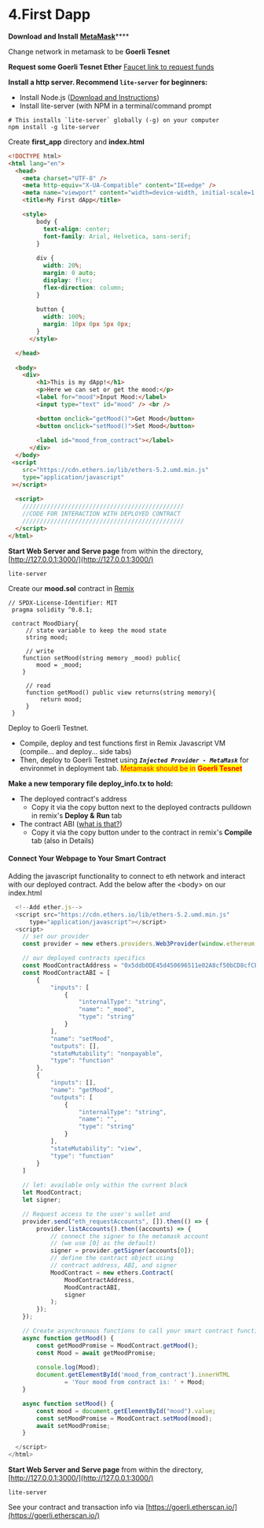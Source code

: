 # 4.First Dapp

**Download and Install** [**MetaMask**](https://metamask.io/)****

Change network in metamask to be **Goerli Tesnet**

**Request some Goerli Tesnet Ether**  [Faucet link to request funds](https://faucets.chain.link/)

**Install a http server. Recommend `lite-server` for beginners:**

* Install Node.js ([Download and Instructions](https://nodejs.org/en/download/))
* Install lite-server (with NPM in a terminal/command prompt

```shell
# This installs `lite-server` globally (-g) on your computer
npm install -g lite-server
```

Create **first\_app** directory and **index.html**

```html
<!DOCTYPE html>
<html lang="en">
  <head>
    <meta charset="UTF-8" />
    <meta http-equiv="X-UA-Compatible" content="IE=edge" />
    <meta name="viewport" content="width=device-width, initial-scale=1.0" />
    <title>My First dApp</title>

    <style>
        body {
          text-align: center;
          font-family: Arial, Helvetica, sans-serif;
        }
      
        div {
          width: 20%;
          margin: 0 auto;
          display: flex;
          flex-direction: column;
        }
      
        button {
          width: 100%;
          margin: 10px 0px 5px 0px;
        }
      </style>

  </head>
  
  <body>
    <div>
        <h1>This is my dApp!</h1>
        <p>Here we can set or get the mood:</p>
        <label for="mood">Input Mood:</label> 
        <input type="text" id="mood" /> <br />

        <button onclick="getMood()">Get Mood</button>
        <button onclick="setMood()">Set Mood</button>
        
        <label id="mood_from_contract"></label> 
      </div>
  </body>
 <script
    src="https://cdn.ethers.io/lib/ethers-5.2.umd.min.js"
    type="application/javascript"
 ></script>
  
  <script>
    //////////////////////////////////////////////
    //CODE FOR INTERACTION WITH DEPLOYED CONTRACT
    //////////////////////////////////////////////
  </script>
</html>
```

**Start Web Server and Serve page** from within the directory, [http://127.0.0.1:3000/](http://127.0.0.1:3000/)

```shell
lite-server
```

Create our **mood.sol** contract in [Remix](https://remix.ethereum.org/)

```solidity
// SPDX-License-Identifier: MIT
 pragma solidity ^0.8.1;

 contract MoodDiary{
     // state variable to keep the mood state
     string mood;

     // write 
    function setMood(string memory _mood) public{
        mood = _mood;
    }

     // read
     function getMood() public view returns(string memory){
         return mood;
     }
 }
```

Deploy to Goerli Testnet.

* Compile, deploy and test functions first in Remix Javascript VM (compile... and deploy... side tabs)
* Then, deploy to Goerli Testnet using _**`Injected Provider - MetaMask`**_ for environmet in deployment tab. <mark style="color:red;">Metamask should be in</mark> <mark style="color:red;"></mark> <mark style="color:red;"></mark><mark style="color:red;">**Goerli Tesnet**</mark>

**Make a new temporary file deploy\_info.tx to hold:**

* The deployed contract's address
  * Copy it via the copy button next to the deployed contracts pulldown in remix's **Deploy &** **Run** tab
* The contract ABI ([what is that?](https://solidity.readthedocs.io/en/develop/abi-spec.html))
  * Copy it via the copy button under to the contract in remix's **Compile** tab (also in Details)

#### Connect Your Webpage to Your Smart Contract

Adding the javascript functionality to connect to eth network and interact with our deployed contract. Add the below after the \<body> on our index.html

```javascript
  <!--Add ether.js-->
  <script src="https://cdn.ethers.io/lib/ethers-5.2.umd.min.js" 
      type="application/javascript"></script>
  <script>
    // set our provider
    const provider = new ethers.providers.Web3Provider(window.ethereum, "goerli");

    // our deployed contracts specifics
    const MoodContractAddress = "0x5ddb0DE45d450696511e02A8cf50bCD8cfCE7b08";
    const MoodContractABI = [
        {
            "inputs": [
                {
                    "internalType": "string",
                    "name": "_mood",
                    "type": "string"
                }
            ],
            "name": "setMood",
            "outputs": [],
            "stateMutability": "nonpayable",
            "type": "function"
        },
        {
            "inputs": [],
            "name": "getMood",
            "outputs": [
                {
                    "internalType": "string",
                    "name": "",
                    "type": "string"
                }
            ],
            "stateMutability": "view",
            "type": "function"
        }
    ]
    
    // let: available only within the current block
    let MoodContract;
    let signer;

    // Request access to the user's wallet and 
    provider.send("eth_requestAccounts", []).then(() => {
        provider.listAccounts().then((accounts) => {
            // connect the signer to the metamask account 
            // (we use [0] as the default)
            signer = provider.getSigner(accounts[0]);
            // define the contract object using 
            // contract address, ABI, and signer
            MoodContract = new ethers.Contract(
                MoodContractAddress,
                MoodContractABI,
                signer
            );
        });
    });

    // Create asynchronous functions to call your smart contract functions
    async function getMood() {
        const getMoodPromise = MoodContract.getMood();
        const Mood = await getMoodPromise;
        
        console.log(Mood);
        document.getElementById('mood_from_contract').innerHTML
                = 'Your mood from contract is: ' + Mood;
    }

    async function setMood() {
        const mood = document.getElementById("mood").value;
        const setMoodPromise = MoodContract.setMood(mood);
        await setMoodPromise;
    }

  </script>
</html>
```

**Start Web Server and Serve page** from within the directory, [http://127.0.0.1:3000/](http://127.0.0.1:3000/)

```shell
lite-server
```

See your contract and transaction info via [https://goerli.etherscan.io/](https://goerli.etherscan.io/)
